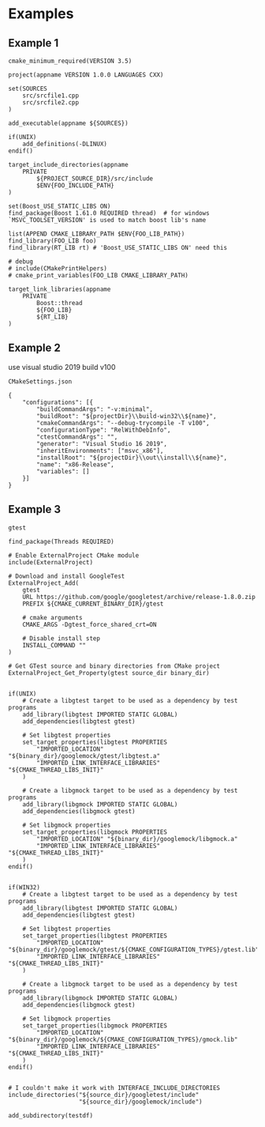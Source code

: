 # Examples

## Example 1

    cmake_minimum_required(VERSION 3.5)
    
    project(appname VERSION 1.0.0 LANGUAGES CXX)
    
    set(SOURCES
        src/srcfile1.cpp
        src/srcfile2.cpp
    )
    
    add_executable(appname ${SOURCES})
    
    if(UNIX)
        add_definitions(-DLINUX)
    endif()
    
    target_include_directories(appname
        PRIVATE 
            ${PROJECT_SOURCE_DIR}/src/include
            $ENV{FOO_INCLUDE_PATH}
    )

    set(Boost_USE_STATIC_LIBS ON)
    find_package(Boost 1.61.0 REQUIRED thread)  # for windows `MSVC_TOOLSET_VERSION' is used to match boost lib's name
    
    list(APPEND CMAKE_LIBRARY_PATH $ENV{FOO_LIB_PATH})
    find_library(FOO_LIB foo)
    find_library(RT_LIB rt) # 'Boost_USE_STATIC_LIBS ON' need this
    
    # debug
    # include(CMakePrintHelpers)
    # cmake_print_variables(FOO_LIB CMAKE_LIBRARY_PATH)
    
    target_link_libraries(appname
        PRIVATE
            Boost::thread
            ${FOO_LIB}
            ${RT_LIB}
    )

## Example 2

use visual studio 2019 build v100

`CMakeSettings.json`

    {
        "configurations": [{
            "buildCommandArgs": "-v:minimal",
            "buildRoot": "${projectDir}\\build-win32\\${name}",
            "cmakeCommandArgs": "--debug-trycompile -T v100",
            "configurationType": "RelWithDebInfo",
            "ctestCommandArgs": "",
            "generator": "Visual Studio 16 2019",
            "inheritEnvironments": ["msvc_x86"],
            "installRoot": "${projectDir}\\out\\install\\${name}",
            "name": "x86-Release",
            "variables": []
        }]
    }

## Example 3

`gtest`

    find_package(Threads REQUIRED)

    # Enable ExternalProject CMake module
    include(ExternalProject)

    # Download and install GoogleTest
    ExternalProject_Add(
        gtest
        URL https://github.com/google/googletest/archive/release-1.8.0.zip
        PREFIX ${CMAKE_CURRENT_BINARY_DIR}/gtest

        # cmake arguments
        CMAKE_ARGS -Dgtest_force_shared_crt=ON

        # Disable install step
        INSTALL_COMMAND ""
    )

    # Get GTest source and binary directories from CMake project
    ExternalProject_Get_Property(gtest source_dir binary_dir)


    if(UNIX)
        # Create a libgtest target to be used as a dependency by test programs
        add_library(libgtest IMPORTED STATIC GLOBAL)
        add_dependencies(libgtest gtest)

        # Set libgtest properties
        set_target_properties(libgtest PROPERTIES
            "IMPORTED_LOCATION" "${binary_dir}/googlemock/gtest/libgtest.a"
            "IMPORTED_LINK_INTERFACE_LIBRARIES" "${CMAKE_THREAD_LIBS_INIT}"
        )

        # Create a libgmock target to be used as a dependency by test programs
        add_library(libgmock IMPORTED STATIC GLOBAL)
        add_dependencies(libgmock gtest)

        # Set libgmock properties
        set_target_properties(libgmock PROPERTIES
            "IMPORTED_LOCATION" "${binary_dir}/googlemock/libgmock.a"
            "IMPORTED_LINK_INTERFACE_LIBRARIES" "${CMAKE_THREAD_LIBS_INIT}"
        )
    endif()


    if(WIN32)
        # Create a libgtest target to be used as a dependency by test programs
        add_library(libgtest IMPORTED STATIC GLOBAL)
        add_dependencies(libgtest gtest)

        # Set libgtest properties
        set_target_properties(libgtest PROPERTIES
            "IMPORTED_LOCATION" "${binary_dir}/googlemock/gtest/${CMAKE_CONFIGURATION_TYPES}/gtest.lib"
            "IMPORTED_LINK_INTERFACE_LIBRARIES" "${CMAKE_THREAD_LIBS_INIT}"
        )

        # Create a libgmock target to be used as a dependency by test programs
        add_library(libgmock IMPORTED STATIC GLOBAL)
        add_dependencies(libgmock gtest)

        # Set libgmock properties
        set_target_properties(libgmock PROPERTIES
            "IMPORTED_LOCATION" "${binary_dir}/googlemock/${CMAKE_CONFIGURATION_TYPES}/gmock.lib"
            "IMPORTED_LINK_INTERFACE_LIBRARIES" "${CMAKE_THREAD_LIBS_INIT}"
        )
    endif()


    # I couldn't make it work with INTERFACE_INCLUDE_DIRECTORIES
    include_directories("${source_dir}/googletest/include"
                        "${source_dir}/googlemock/include")

    add_subdirectory(testdf)

